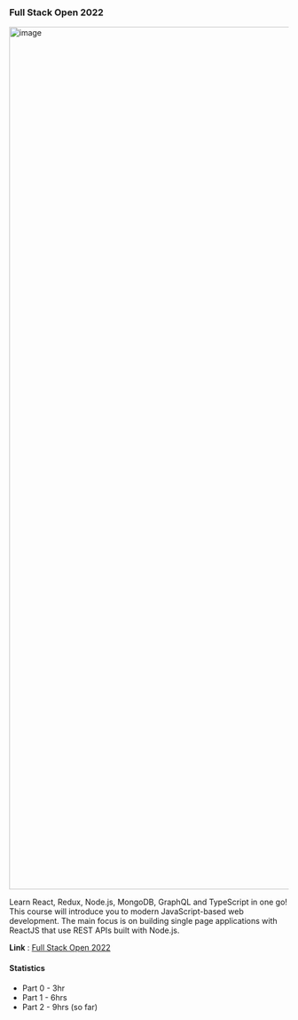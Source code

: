 ### Full Stack Open 2022

<img width="1552" alt="image" src="https://user-images.githubusercontent.com/60609268/198901729-4be19df8-3136-4ec7-9137-4735c61e96cc.png">

Learn React, Redux, Node.js, MongoDB, GraphQL and TypeScript in one go! This course will introduce you to modern JavaScript-based web development. The main focus is on building single page applications with ReactJS that use REST APIs built with Node.js.

**Link** : [Full Stack Open 2022](https://fullstackopen.com)

#### Statistics
- Part 0 - 3hr
- Part 1 - 6hrs
- Part 2 - 9hrs (so far)

